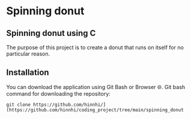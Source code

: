 # Spinning donut

## Spinning donut using C
The purpose of this project is to create a donut that runs on itself for no particular reason.


## Installation
You can download the application using Git Bash or Browser :globe_with_meridians:. Git bash command for downloading the repository:
```
git clone https://github.com/hinnhi/](https://github.com/hinnhi/coding_project/tree/main/spinning_donut
```
